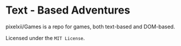 # Text - Based Adventures

pixelxii/Games is a repo for games, both text-based and DOM-based.

Licensed under the ````MIT License````.
